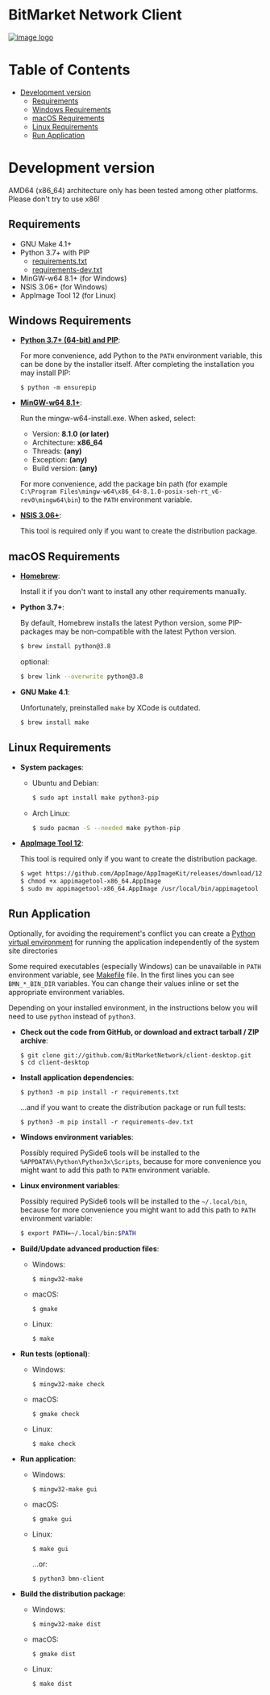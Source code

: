# BitMarket Network Client

[![image logo]][homepage]

# Table of Contents

- [Development version](#development-version)
    - [Requirements](#requirements)
    - [Windows Requirements](#windows-requirements)
    - [macOS Requirements](#macos-requirements)
    - [Linux Requirements](#linux-requirements)
    - [Run Application](#run-application)

# Development version

AMD64 (x86_64) architecture only has been tested among other platforms. Please
don't try to use x86!

## Requirements

- GNU Make 4.1+
- Python 3.7+ with PIP
    * [requirements.txt](requirements.txt)
    * [requirements-dev.txt](requirements-dev.txt)
- MinGW-w64 8.1+ (for Windows)
- NSIS 3.06+ (for Windows)
- AppImage Tool 12 (for Linux)

## Windows Requirements

- **[Python 3.7+ (64-bit) and PIP][python download windows]**:

  For more convenience, add Python to the `PATH` environment variable, this can
  be done by the installer itself. After completing the installation you may
  install PIP:
  ```shell
  $ python -m ensurepip
  ```

- **[MinGW-w64 8.1+][mingw download]**:

  Run the mingw-w64-install.exe. When asked, select:
    - Version: **8.1.0 (or later)**
    - Architecture: **x86_64**
    - Threads: **(any)**
    - Exception: **(any)**
    - Build version: **(any)**

  For more convenience, add the package bin path (for example
  `C:\Program Files\mingw-w64\x86_64-8.1.0-posix-seh-rt_v6-rev0\mingw64\bin`) to
  the `PATH` environment variable.

- **[NSIS 3.06+][nsis download]**:

  This tool is required only if you want to create the distribution package.

## macOS Requirements

- **[Homebrew][homebrew download]**:

  Install it if you don't want to install any other requirements manually.

- **Python 3.7+**:

  By default, Homebrew installs the latest Python version, some PIP-packages may
  be non-compatible with the latest Python version.
  ```bash
  $ brew install python@3.8
  ```
  optional:
  ```bash
  $ brew link --overwrite python@3.8
  ```

- **GNU Make 4.1**:

  Unfortunately, preinstalled `make` by XCode is outdated.
  ```bash
  $ brew install make
  ```

## Linux Requirements

- **System packages**:

    - Ubuntu and Debian:

      ```bash
      $ sudo apt install make python3-pip
      ```

    - Arch Linux:

      ```bash
      $ sudo pacman -S --needed make python-pip
      ```

- **[AppImage Tool 12][appimage download]**:

  This tool is required only if you want to create the distribution package.
  ```bash
  $ wget https://github.com/AppImage/AppImageKit/releases/download/12/appimagetool-x86_64.AppImage
  $ chmod +x appimagetool-x86_64.AppImage
  $ sudo mv appimagetool-x86_64.AppImage /usr/local/bin/appimagetool
  ```

## Run Application

Optionally, for avoiding the requirement's conflict you can create a
[Python virtual environment][python venv] for running the application
independently of the system site directories

Some required executables (especially Windows) can be unavailable in `PATH`
environment variable, see [Makefile](Makefile) file. In the first lines you can
see `BMN_*_BIN_DIR` variables. You can change their values inline or set the
appropriate environment variables.

Depending on your installed environment, in the instructions below you will need
to use `python` instead of `python3`.

- **Check out the code from GitHub, or download and extract tarball / ZIP
  archive**:

  ```shell
  $ git clone git://github.com/BitMarketNetwork/client-desktop.git
  $ cd client-desktop
  ```

- **Install application dependencies**:

  ```shell
  $ python3 -m pip install -r requirements.txt
  ```
  ...and if you want to create the distribution package or run full tests:
  ```shell
  $ python3 -m pip install -r requirements-dev.txt
  ```

- **Windows environment variables**:

  Possibly required PySide6 tools will be installed to the
  `%APPDATA%\Python\Python3x\Scripts`, because for more convenience you might
  want to add this path to `PATH` environment variable.

- **Linux environment variables**:

  Possibly required PySide6 tools will be installed to the `~/.local/bin`,
  because for more convenience you might want to add this path to `PATH`
  environment variable:
  ```bash
  $ export PATH=~/.local/bin:$PATH
  ```

- **Build/Update advanced production files**:

    - Windows:

      ```shell
      $ mingw32-make
      ```

    - macOS:

      ```shell
      $ gmake
      ```

    - Linux:

      ```shell
      $ make
      ```

- **Run tests (optional)**:

    - Windows:

      ```shell
      $ mingw32-make check
      ```

    - macOS:

      ```shell
      $ gmake check
      ```

    - Linux:

      ```shell
      $ make check
      ```

- **Run application**:

    - Windows:

      ```shell
      $ mingw32-make gui
      ```

    - macOS:

      ```shell
      $ gmake gui
      ```

    - Linux:

      ```shell
      $ make gui
      ```
      ...or:
      ```shell
      $ python3 bmn-client
      ```

- **Build the distribution package**:

    - Windows:

      ```shell
      $ mingw32-make dist
      ```

    - macOS:

      ```shell
      $ gmake dist
      ```

    - Linux:

      ```shell
      $ make dist
      ```

[homepage]:
https://bitmarket.network
"BitMarket Network"

[image logo]:
bmnclient/resources/images/logo.svg
"BitMarket Network"

[python download windows]:
https://www.python.org/downloads/windows/
"Download Python"

[mingw download]:
https://sourceforge.net/projects/mingw-w64/files/Toolchains%20targetting%20Win32/Personal%20Builds/mingw-builds/installer/mingw-w64-install.exe
"Download MinGW-w64"

[nsis download]:
https://nsis.sourceforge.io/Download
"Download NSIS"

[python venv]:
https://docs.python.org/3/library/venv.html
"Creation of virtual environments"

[homebrew download]:
https://brew.sh
"Download Homebrew"

[appimage download]:
https://github.com/AppImage/AppImageKit/releases/tag/12
"Download AppImage"
